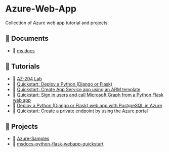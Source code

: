 # Azure-Web-App
Collection of Azure web app tutorial and projects.

## 📕 Documents
- 📄 [ms docs](https://learn.microsoft.com/en-us/azure/app-service/)

## 📕 Tutorials
- 📄 [AZ-204 Lab](https://github.com/MicrosoftLearning/AZ-204-DevelopingSolutionsforMicrosoftAzure/tree/master)
- 📄 [Quickstart: Deploy a Python (Django or Flask) ](https://learn.microsoft.com/en-us/azure/app-service/quickstart-python?tabs=flask%2Cwindows%2Cazure-cli%2Cazure-cli-deploy%2Cdeploy-instructions-azportal%2Cterminal-bash%2Cdeploy-instructions-zip-azcli)
- 📄 [Quickstart: Create App Service app using an ARM template](https://learn.microsoft.com/en-us/azure/app-service/quickstart-arm-template?pivots=platform-linux)
- 📄 [Quickstart: Sign in users and call Microsoft Graph from a Python Flask web app](https://learn.microsoft.com/en-us/entra/identity-platform/quickstart-web-app-python-flask?tabs=windows)
- 📄 [Deploy a Python (Django or Flask) web app with PostgreSQL in Azure](https://learn.microsoft.com/en-us/azure/app-service/tutorial-python-postgresql-app?tabs=flask%2Cwindows&pivots=azure-portal)
- 📄 [Quickstart: Create a private endpoint by using the Azure portal](https://learn.microsoft.com/en-us/azure/private-link/create-private-endpoint-portal?tabs=dynamic-ip)

## 📕 Projects
- 📄 [Azure-Samples](https://github.com/Azure-Samples)
- 📄 [msdocs-python-flask-webapp-quickstart](https://github.com/Azure-Samples/msdocs-python-flask-webapp-quickstart?tab=readme-ov-file#deploy-a-python-flask-web-app-to-azure-app-service---sample-application)


